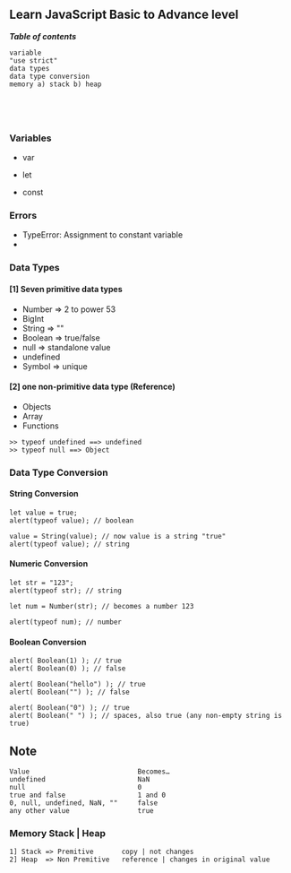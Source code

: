 ## Learn JavaScript Basic to Advance level
***Table of contents***
```
variable
"use strict"
data types
data type conversion
memory a) stack b) heap





```
### Variables
- var
* let 
+ const

### Errors
-  TypeError: Assignment to constant variable
- 

### Data Types

#### [1] Seven primitive data types
- Number  => 2 to power 53
- BigInt
- String  => ""  
- Boolean => true/false
- null    => standalone value
- undefined
- Symbol  => unique
#### [2] one non-primitive data type (Reference)
- Objects
- Array
- Functions
```
>> typeof undefined ==> undefined
>> typeof null ==> Object
```
### Data Type Conversion
#### String Conversion
```
let value = true;
alert(typeof value); // boolean

value = String(value); // now value is a string "true"
alert(typeof value); // string
```
#### Numeric Conversion
```
let str = "123";
alert(typeof str); // string

let num = Number(str); // becomes a number 123

alert(typeof num); // number
```
#### Boolean Conversion
```
alert( Boolean(1) ); // true
alert( Boolean(0) ); // false

alert( Boolean("hello") ); // true
alert( Boolean("") ); // false

alert( Boolean("0") ); // true
alert( Boolean(" ") ); // spaces, also true (any non-empty string is true)
```
## Note
```
Value	                        Becomes…
undefined	                    NaN
null	                        0
true and false	                1 and 0
0, null, undefined, NaN, ""	    false
any other value	                true
```

### Memory  Stack | Heap
```
1] Stack => Premitive       copy | not changes
2] Heap  => Non Premitive   reference | changes in original value

```
